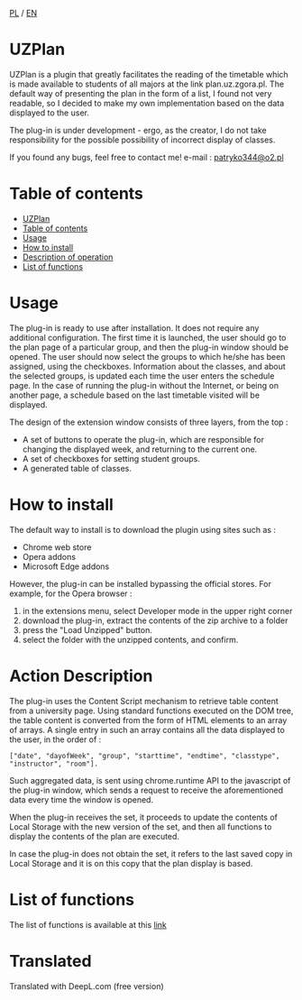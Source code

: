 [PL](../readme.md) / [EN](Docs/readmeEN.md)

# UZPlan

UZPlan is a plugin that greatly facilitates the reading of the timetable which is made available to students of all majors at the link plan.uz.zgora.pl. The default way of presenting the plan in the form of a list, I found not very readable, so I decided to make my own implementation based on the data displayed to the user.

The plug-in is under development - ergo, as the creator, I do not take responsibility for the possible possibility of incorrect display of classes.

If you found any bugs, feel free to contact me!
e-mail : patryko344@o2.pl

# Table of contents
- [UZPlan](#uzplan)
- [Table of contents](#table-of-contents)
- [Usage](#usage)
- [How to install](#how-to-install)
- [Description of operation](#description-of-operation)
- [List of functions](#list-functions)

# Usage
The plug-in is ready to use after installation. It does not require any additional configuration. The first time it is launched, the user should go to the plan page of a particular group, and then the plug-in window should be opened. The user should now select the groups to which he/she has been assigned, using the checkboxes. Information about the classes, and about the selected groups, is updated each time the user enters the schedule page. In the case of running the plug-in without the Internet, or being on another page, a schedule based on the last timetable visited will be displayed. 

The design of the extension window consists of three layers, from the top : 
- A set of buttons to operate the plug-in, which are responsible for changing the displayed week, and returning to the current one.
- A set of checkboxes for setting student groups.
- A generated table of classes.


# How to install
The default way to install is to download the plugin using sites such as :
- Chrome web store
- Opera addons
- Microsoft Edge addons

However, the plug-in can be installed bypassing the official stores. For example, for the Opera browser :
1. in the extensions menu, select Developer mode in the upper right corner
2. download the plug-in, extract the contents of the zip archive to a folder
3. press the "Load Unzipped" button.
4. select the folder with the unzipped contents, and confirm.

# Action Description

The plug-in uses the Content Script mechanism to retrieve table content from a university page. Using standard functions executed on the DOM tree, the table content is converted from the form of HTML elements to an array of arrays. A single entry in such an array contains all the data displayed to the user, in the order of : 
```
["date", "dayofWeek", "group", "starttime", "endtime", "classtype", "instructor", "room"].
```
Such aggregated data, is sent using chrome.runtime API to the javascript of the plug-in window, which sends a request to receive the aforementioned data every time the window is opened. 

When the plug-in receives the set, it proceeds to update the contents of Local Storage with the new version of the set, and then all functions to display the contents of the plan are executed.

In case the plug-in does not obtain the set, it refers to the last saved copy in Local Storage and it is on this copy that the plan display is based.

# List of functions

The list of functions is available at this [link](documentationEN.md)




# Translated
Translated with DeepL.com (free version)